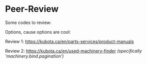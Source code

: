 # Peer-Review
Some codes to review:

Options, cause options are cool:

Review 1: https://kubota.ca/en/parts-services/product-manuals

Review 2: https://kubota.ca/en/used-machinery-finder *(specifically 'machinery.bind.pagination')*

